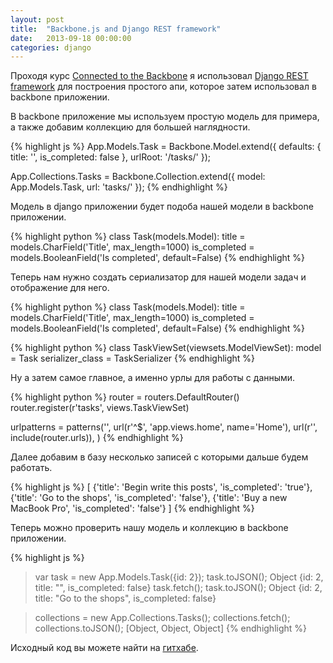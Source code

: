 ```yaml
---
layout: post
title:  "Backbone.js and Django REST framework"
date:   2013-09-18 00:00:00
categories: django
---
```


Проходя курс [Connected to the Backbone][course] я использовал [Django REST framework][rest] для построения простого апи, которое затем использовал в backbone приложении.

В backbone приложение мы используем простую модель для примера, а также добавим коллекцию для большей наглядности.

{% highlight js %}
App.Models.Task = Backbone.Model.extend({
    defaults: {
        title: '',
        is_completed: false
    },
    urlRoot: '/tasks/'
});

App.Collections.Tasks = Backbone.Collection.extend({
    model: App.Models.Task,
    url: 'tasks/'
});
{% endhighlight %}

Модель в django приложении будет подоба нашей модели в backbone приложении.

{% highlight python %}
class Task(models.Model):
    title = models.CharField('Title', max_length=1000)
    is_completed = models.BooleanField('Is completed', default=False)
{% endhighlight %}

Теперь нам нужно создать сериализатор для нашей модели задач и отображение для него.

{% highlight python %}
class Task(models.Model):
    title = models.CharField('Title', max_length=1000)
    is_completed = models.BooleanField('Is completed', default=False)
{% endhighlight %}

{% highlight python %}
class TaskViewSet(viewsets.ModelViewSet):
    model = Task
    serializer_class = TaskSerializer
{% endhighlight %}

Ну а затем самое главное, а именно урлы для работы с данными.

{% highlight python %}
router = routers.DefaultRouter()
router.register(r'tasks', views.TaskViewSet)

urlpatterns = patterns('',
    url(r'^$', 'app.views.home', name='Home'),
    url(r'', include(router.urls)),
)
{% endhighlight %}

Далее добавим в базу несколько записей с которыми дальше будем работать.

{% highlight js %}
[
    {'title': 'Begin write this posts', 'is_completed': 'true'},
    {'title': 'Go to the shops', 'is_completed': 'false'},
    {'title': 'Buy a new MacBook Pro', 'is_completed': 'false'}
]
{% endhighlight %}

Теперь можно проверить нашу модель и коллекцию в backbone приложении.

{% highlight js %}
> var task = new App.Models.Task({id: 2});
> task.toJSON();
  Object {id: 2, title: "", is_completed: false}
> task.fetch();
> task.toJSON();
  Object {id: 2, title: "Go to the shops", is_completed: false}

> collections = new App.Collections.Tasks();
> collections.fetch();
> collections.toJSON();
  [Object, Object, Object]
{% endhighlight %}

Исходный код вы можете найти на [гитхабе][repo].

[course]: https://tutsplus.com/course/connected-to-the-backbone/
[rest]: http://django-rest-framework.org/
[repo]: https://github.com/ToxicWar/learn-backbone.js/tree/master/backbone_and_django